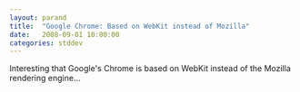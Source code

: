 ```yaml
---
layout: parand
title:  "Google Chrome: Based on WebKit instead of Mozilla"
date:   2008-09-01 10:00:00
categories: stddev
---
```

Interesting that Google's Chrome is based on WebKit instead of the Mozilla rendering engine…

